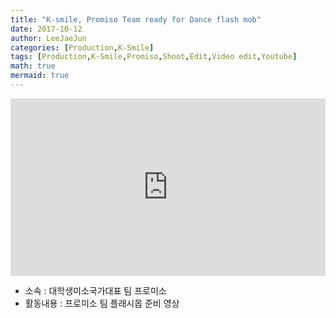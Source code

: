 ```yaml
---
title: "K-smile, Promiso Team ready for Dance flash mob"
date: 2017-10-12
author: LeeJaeJun
categories: [Production,K-Smile]
tags: [Production,K-Smile,Promiso,Shoot,Edit,Video edit,Youtube]
math: true
mermaid: true
---
```


<div style="width:100%; position:relative; padding-bottom: 56.25%;">
<iframe width="100%" height="100%" style="position:absolute;" src="https://www.youtube.com/embed/ZhyuC3RVkjA" frameborder="0" allowfullscreen></iframe>
</div>
  
* 소속 : 대학생미소국가대표 팀 프로미소
* 활동내용 : 프로미소 팀 플래시몹 준비 영상
